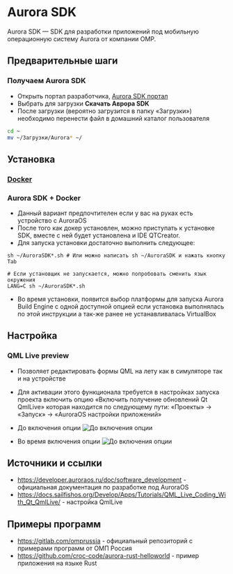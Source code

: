 # Aurora SDK

Aurora SDK — SDK для разработки приложений под мобильную операционную систему Aurora от компании OMP.

## Предварительные шаги

### Получаем Aurora SDK

-   Открыть портал разработчика, [Aurora SDK портал](https://developer.auroraos.ru/#tree)
-   Выбрать для загрузки **Скачать Аврора SDK**
-   После загрузки (вероятно загрузится в папку «Загрузки») необходимо перенести файл в домашний каталог пользователя

```zsh
cd ~
mv ~/Загрузки/Aurora* ~/
```

## Установка

### [Docker](docker.md)

### Aurora SDK + Docker

-   Данный вариант предпочтителен если у вас на руках есть устройство с AuroraOS
-   После того как докер установлен, можно приступать к установке SDK, вместе с ней будет установлена и IDE QTCreator.
-   Для запуска установки достаточно выполнить следующее:

```shell
sh ~/AuroraSDK*.sh # Или можно написать sh ~/AuroraSDK и нажать кнопку Tab

# Если установщик не запускается, можно попробовать сменить язык окружения
LANG=C sh ~/AuroraSDK*.sh
```

-   Во время установки, появится выбор платформы для запуска Aurora Build Engine с одной доступной опцией если установка выполнялась по этой инструкции а так-же ранее не устанавливалась VirtualBox

## Настройка

### QML Live preview

-   Позволяет редактировать формы QML на лету как в симуляторе так и на устройстве
-   Для активации этого функционала требуется в настройках запуска проекта включить опцию «Включить получение обновлений Qt QmlLive» которая находится по следующему пути: «Проекты» -> «Запуск» -> «AuroraOS настройки приложений»

-   До включения опции
    ![До включения опции](/aurora-sdk/qt-qml-live-1.png)

-   Во время включения опции
    ![До включения опции](/aurora-sdk/qt-qml-live-2.png)

## Источники и ссылки

-   <https://developer.auroraos.ru/doc/software_development> - официальная документация по разработке под AuroraOS
-   <https://docs.sailfishos.org/Develop/Apps/Tutorials/QML_Live_Coding_With_Qt_QmlLive/> - настройка QmlLive

## Примеры программ

-   <https://gitlab.com/omprussia> - официальный репозиторий с примерами программ от ОМП Россия
-   <https://github.com/croc-code/aurora-rust-helloworld> - пример приложения на языке Rust
